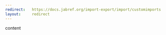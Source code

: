 ```yaml
---
redirect:   https://docs.jabref.org/import-export/import/customimports
layout:     redirect
---
```

content
